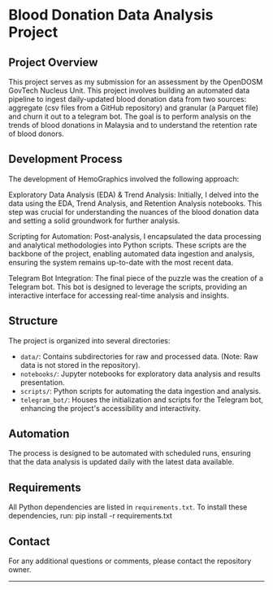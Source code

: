 # Blood Donation Data Analysis Project

## Project Overview

This project serves as my submission for an assessment by the OpenDOSM GovTech Nucleus Unit. This project involves building an automated data pipeline to ingest daily-updated blood donation data from two sources: aggregate (csv files from a GitHub repository) and granular (a Parquet file) and churn it out to a telegram bot. The goal is to perform analysis on the trends of blood donations in Malaysia and to understand the retention rate of blood donors.

## Development Process

The development of HemoGraphics involved the following approach:

Exploratory Data Analysis (EDA) & Trend Analysis: Initially, I delved into the data using the EDA, Trend Analysis, and Retention Analysis notebooks. This step was crucial for understanding the nuances of the blood donation data and setting a solid groundwork for further analysis.

Scripting for Automation: Post-analysis, I encapsulated the data processing and analytical methodologies into Python scripts. These scripts are the backbone of the project, enabling automated data ingestion and analysis, ensuring the system remains up-to-date with the most recent data.

Telegram Bot Integration: The final piece of the puzzle was the creation of a Telegram bot. This bot is designed to leverage the scripts, providing an interactive interface for accessing real-time analysis and insights.

## Structure

The project is organized into several directories:

- `data/`: Contains subdirectories for raw and processed data. (Note: Raw data is not stored in the repository).
- `notebooks/`: Jupyter notebooks for exploratory data analysis and results presentation.
- `scripts/`: Python scripts for automating the data ingestion and analysis.
- `telegram_bot/`: Houses the initialization and scripts for the Telegram bot, enhancing the project's accessibility and interactivity.

## Automation

The process is designed to be automated with scheduled runs, ensuring that the data analysis is updated daily with the latest data available.

## Requirements

All Python dependencies are listed in `requirements.txt`. To install these dependencies, run:
pip install -r requirements.txt

## Contact

For any additional questions or comments, please contact the repository owner.

---

